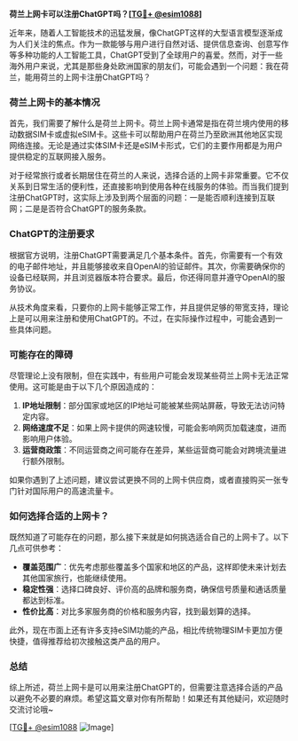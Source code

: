 **荷兰上网卡可以注册ChatGPT吗？[[TG💪+ @esim1088](https://t.me/s/esim1088)]**

近年来，随着人工智能技术的迅猛发展，像ChatGPT这样的大型语言模型逐渐成为人们关注的焦点。作为一款能够与用户进行自然对话、提供信息查询、创意写作等多种功能的人工智能工具，ChatGPT受到了全球用户的喜爱。然而，对于一些海外用户来说，尤其是那些身处欧洲国家的朋友们，可能会遇到一个问题：我在荷兰，能用荷兰的上网卡注册ChatGPT吗？

### 荷兰上网卡的基本情况

首先，我们需要了解什么是荷兰上网卡。荷兰上网卡通常是指在荷兰境内使用的移动数据SIM卡或虚拟eSIM卡。这些卡可以帮助用户在荷兰乃至欧洲其他地区实现网络连接。无论是通过实体SIM卡还是eSIM卡形式，它们的主要作用都是为用户提供稳定的互联网接入服务。

对于经常旅行或者长期居住在荷兰的人来说，选择合适的上网卡非常重要。它不仅关系到日常生活的便利性，还直接影响到使用各种在线服务的体验。而当我们提到注册ChatGPT时，这实际上涉及到两个层面的问题：一是能否顺利连接到互联网；二是是否符合ChatGPT的服务条款。

### ChatGPT的注册要求

根据官方说明，注册ChatGPT需要满足几个基本条件。首先，你需要有一个有效的电子邮件地址，并且能够接收来自OpenAI的验证邮件。其次，你需要确保你的设备已经联网，并且浏览器版本符合要求。最后，你还得同意并遵守OpenAI的服务协议。

从技术角度来看，只要你的上网卡能够正常工作，并且提供足够的带宽支持，理论上是可以用来注册和使用ChatGPT的。不过，在实际操作过程中，可能会遇到一些具体问题。

### 可能存在的障碍

尽管理论上没有限制，但在实践中，有些用户可能会发现某些荷兰上网卡无法正常使用。这可能是由于以下几个原因造成的：

1. **IP地址限制**：部分国家或地区的IP地址可能被某些网站屏蔽，导致无法访问特定内容。
2. **网络速度不足**：如果上网卡提供的网速较慢，可能会影响网页加载速度，进而影响用户体验。
3. **运营商政策**：不同运营商之间可能存在差异，某些运营商可能会对跨境流量进行额外限制。

如果你遇到了上述问题，建议尝试更换不同的上网卡供应商，或者直接购买一张专门针对国际用户的高速流量卡。

### 如何选择合适的上网卡？

既然知道了可能存在的问题，那么接下来就是如何挑选适合自己的上网卡了。以下几点可供参考：

- **覆盖范围广**：优先考虑那些覆盖多个国家和地区的产品，这样即使未来计划去其他国家旅行，也能继续使用。
- **稳定性强**：选择口碑良好、评价高的品牌和服务商，确保信号质量和通话质量都达到标准。
- **性价比高**：对比多家服务商的价格和服务内容，找到最划算的选择。

此外，现在市面上还有许多支持eSIM功能的产品，相比传统物理SIM卡更加方便快捷，值得推荐给初次接触这类产品的用户。

### 总结

综上所述，荷兰上网卡是可以用来注册ChatGPT的，但需要注意选择合适的产品以避免不必要的麻烦。希望这篇文章对你有所帮助！如果还有其他疑问，欢迎随时交流讨论哦~

[[TG💪+ @esim1088](https://t.me/s/esim1088) ![Image](https://i.postimg.cc/4NQfJmqS/Snipaste-2025-05-13-00-14-12.png)]